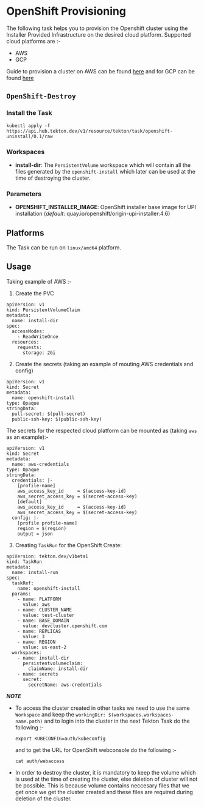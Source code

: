 # OpenShift Provisioning

The following task helps you to provision the Openshift cluster using the Installer Provided Infrastructure on the desired cloud platform. Supported cloud platforms are :-

- AWS
- GCP

Guide to provision a cluster on AWS can be found [here](https://docs.openshift.com/container-platform/4.3/installing/installing_aws/installing-aws-customizations.html) and for GCP can be found [here](https://docs.openshift.com/container-platform/4.3/installing/installing_gcp/installing-gcp-customizations.html)


## `OpenShift-Destroy`

### **Install the Task**

```
kubectl apply -f https://api.hub.tekton.dev/v1/resource/tekton/task/openshift-uninstall/0.1/raw
```

### **Workspaces**

- **install-dir**: The `PersistentVolume` workspace which will contain all the files generated by the `openshift-install` which later can be used at the time of destroying the cluster.

### **Parameters**

- **OPENSHIFT_INSTALLER_IMAGE**: OpenShift installer base image for UPI installation (_default_: quay.io/openshift/origin-upi-installer:4.6)

## Platforms

The Task can be run on `linux/amd64` platform.

## Usage

Taking example of AWS :-

1. Create the PVC

```
apiVersion: v1
kind: PersistentVolumeClaim
metadata:
  name: install-dir
spec:
  accessModes:
    - ReadWriteOnce
  resources:
    requests:
      storage: 2Gi
```

2. Create the secrets (taking an example of mouting AWS credentials and config)

```
apiVersion: v1
kind: Secret
metadata:
  name: openshift-install
type: Opaque
stringData:
  pull-secret: $(pull-secret)
  public-ssh-key: $(public-ssh-key)
```

The secrets for the respected cloud platform can be mounted as (taking `aws` as an example):-

```
apiVersion: v1
kind: Secret
metadata:
  name: aws-credentials
type: Opaque
stringData:
  credentials: |-
    [profile-name]
    aws_access_key_id     = $(access-key-id)
    aws_secret_access_key = $(secret-access-key)
    [default]
    aws_access_key_id     = $(access-key-id)
    aws_secret_access_key = $(secret-access-key)
  config: |-
    [profile profile-name]
    region = $(region)
    output = json
```

3. Creating `TaskRun` for the OpenShift Create:

```
apiVersion: tekton.dev/v1beta1
kind: TaskRun
metadata:
  name: install-run
spec:
  taskRef:
    name: openshift-install
  params:
    - name: PLATFORM
      value: aws
    - name: CLUSTER_NAME
      value: test-cluster
    - name: BASE_DOMAIN
      value: devcluster.openshift.com
    - name: REPLICAS
      value: 3
    - name: REGION
      value: us-east-2
  workspaces:
    - name: install-dir
      persistentvolumeclaim:
        claimName: install-dir
    - name: secrets
      secret:
        secretName: aws-credentials
```

**_NOTE_**

- To access the cluster created in other tasks we need to use the same `Workspace` and keep the `workingDir: $(workspaces.workspaces-name.path)` and to login into the cluster in the next Tekton Task do the following :-
  ```
  export KUBECONFIG=auth/kubeconfig
  ```
  and to get the URL for OpenShift webconsole do the following :-
  ```
  cat auth/webaccess
  ```
- In order to destroy the cluster, it is mandatory to keep the volume which is used at the time of creating the cluster, else deletion of cluster will not be possible. This is because volume contains neccesary files that we get once we get the cluster created and these files are required during deletion of the cluster.
